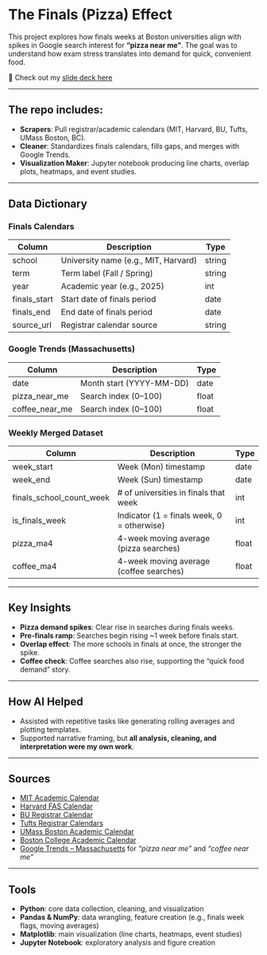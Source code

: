 # The Finals (Pizza) Effect  
This project explores how finals weeks at Boston universities align with spikes in Google search interest for **“pizza near me”**. The goal was to understand how exam stress translates into demand for quick, convenient food.  

📑 Check out my [slide deck here](https://www.canva.com/design/DAGzFpATp2c/hnRAEQsEyQu5E6FmyvH8sg/view?utm_content=DAGzFpATp2c&utm_campaign=designshare&utm_medium=link2&utm_source=uniquelinks&utlId=h9dd6fcb2bb)

---

## The repo includes:
- **Scrapers**: Pull registrar/academic calendars (MIT, Harvard, BU, Tufts, UMass Boston, BC).  
- **Cleaner**: Standardizes finals calendars, fills gaps, and merges with Google Trends.  
- **Visualization Maker**: Jupyter notebook producing line charts, overlap plots, heatmaps, and event studies.

---

## Data Dictionary  

### Finals Calendars  
| Column        | Description                           | Type   |
|---------------|---------------------------------------|--------|
| school        | University name (e.g., MIT, Harvard)  | string |
| term          | Term label (Fall / Spring)            | string |
| year          | Academic year (e.g., 2025)            | int    |
| finals_start  | Start date of finals period           | date   |
| finals_end    | End date of finals period             | date   |
| source_url    | Registrar calendar source             | string |

### Google Trends (Massachusetts)  
| Column         | Description                    | Type  |
|----------------|--------------------------------|-------|
| date           | Month start (YYYY-MM-DD)       | date  |
| pizza_near_me  | Search index (0–100)           | float |
| coffee_near_me | Search index (0–100)           | float |

### Weekly Merged Dataset  
| Column                  | Description                                 | Type  |
|--------------------------|---------------------------------------------|-------|
| week_start               | Week (Mon) timestamp                        | date  |
| week_end                 | Week (Sun) timestamp                        | date  |
| finals_school_count_week | # of universities in finals that week       | int   |
| is_finals_week           | Indicator (1 = finals week, 0 = otherwise)  | int   |
| pizza_ma4                | 4-week moving average (pizza searches)      | float |
| coffee_ma4               | 4-week moving average (coffee searches)     | float |

---

## Key Insights
- **Pizza demand spikes**: Clear rise in searches during finals weeks.  
- **Pre-finals ramp**: Searches begin rising ~1 week before finals start.  
- **Overlap effect**: The more schools in finals at once, the stronger the spike.  
- **Coffee check**: Coffee searches also rise, supporting the “quick food demand” story.  

---

## How AI Helped
- Assisted with repetitive tasks like generating rolling averages and plotting templates.  
- Supported narrative framing, but **all analysis, cleaning, and interpretation were my own work**.  

---

## Sources
- [MIT Academic Calendar](https://registrar.mit.edu/calendar)  
- [Harvard FAS Calendar](https://registrar.fas.harvard.edu/calendars)  
- [BU Registrar Calendar](https://www.bu.edu/reg/calendars/semester/)  
- [Tufts Registrar Calendars](https://students.tufts.edu/registrar/calendars)  
- [UMass Boston Academic Calendar](https://www.umb.edu/registrar/academic-calendar/)  
- [Boston College Academic Calendar](https://www.bc.edu/bc-web/offices/student-services/registrar/academic-calendar.html)  
- [Google Trends – Massachusetts](https://trends.google.com) for *“pizza near me”* and *“coffee near me”*  
 

---

## Tools
- **Python**: core data collection, cleaning, and visualization
- **Pandas & NumPy**: data wrangling, feature creation (e.g., finals week flags, moving averages)
- **Matplotlib**: main visualization (line charts, heatmaps, event studies)
- **Jupyter Notebook**: exploratory analysis and figure creation 
